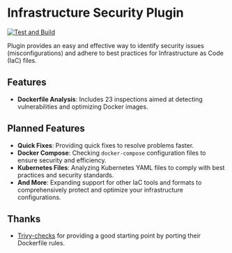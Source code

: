 # Infrastructure Security Plugin

[![Test and Build](https://github.com/NordCoderd/infrastructure-security/actions/workflows/gradle.yml/badge.svg)](https://github.com/NordCoderd/infrastructure-security/actions/workflows/gradle.yml)

<!-- Plugin description -->
Plugin provides an easy and effective way to identify security issues (misconfigurations) and adhere to best practices for Infrastructure as Code (IaC) files.

## Features
- **Dockerfile Analysis**: Includes 23 inspections aimed at detecting vulnerabilities and optimizing Docker images.

## Planned Features

- **Quick Fixes**: Providing quick fixes to resolve problems faster.
- **Docker Compose**: Checking `docker-compose` configuration files to ensure security and efficiency.
- **Kubernetes Files**: Analyzing Kubernetes YAML files to comply with best practices and security standards.
- **And More**: Expanding support for other IaC tools and formats to comprehensively protect and optimize your infrastructure configurations.

## Thanks
- [Trivy-checks](https://github.com/aquasecurity/trivy-checks/tree/main) for providing a good starting point by porting their Dockerfile rules.
<!-- Plugin description end -->
